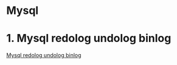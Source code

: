 # Mysql

# 1. Mysql redolog undolog binlog
[Mysql redolog undolog binlog](../mysql/Mysql-redolog-undolog-binlog.md ':include')